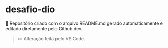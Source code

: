 # desafio-dio

📝 Repositório criado com o arquivo README.md gerado automaticamente e editado diretamente pelo Github.dev.

> ✏️ Alteração feita pelo VS Code.